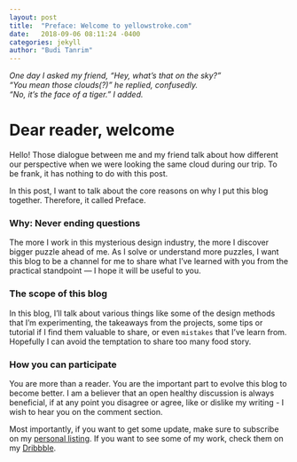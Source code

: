 ```yaml
---
layout: post
title:  "Preface: Welcome to yellowstroke.com"
date:   2018-09-06 08:11:24 -0400
categories: jekyll
author: "Budi Tanrim"
---
```

_One day I asked my friend, “Hey, what’s that on the sky?”_  
_“You mean those clouds(?)” he replied, confusedly._  
_“No, it’s the face of a tiger.”  I added._

# Dear reader, welcome
Hello! Those dialogue between me and my friend talk about how different our perspective when we were looking the same cloud during our trip. To be frank, it has nothing to do with this post.

In this post, I want to talk about the core reasons on why I put this blog together. Therefore, it called Preface.

### Why: Never ending questions
The more I work in this mysterious design industry, the more I discover bigger puzzle ahead of me. As I solve or understand more puzzles, I want this blog to be a channel for me to share what I’ve learned with you from the practical standpoint — I hope it will be useful to you.

### The scope of this blog
In this blog, I’ll talk about various things like some of the design methods that I’m experimenting, the takeaways from the projects, some tips or tutorial if I find them valuable to share, or even `mistakes` that I’ve learn from.  
Hopefully I can avoid the temptation to share too many food story.

### How you can participate
You are more than a reader. You are the important part to evolve this blog to become better. I am a believer that an open healthy discussion is always beneficial, if at any point you disagree or agree, like or dislike my writing - I wish to hear you on the comment section.

Most importantly, if you want to get some update, make sure to subscribe on my [personal listing][mailchimp-budi].
If you want to see some of my work, check them on my [Dribbble][dribbble]. 

[dribbble]: https://dribbble.com/buditanrim
[mailchimp-budi]:   https://github.com/jekyll/jekyll
[jekyll-talk]: https://talk.jekyllrb.com/
